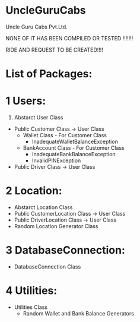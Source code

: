 # UncleGuruCabs
Uncle Guru Cabs Pvt.Ltd.

NONE OF IT HAS BEEN COMPILED OR TESTED !!!!!!!

RIDE AND REQUEST TO BE CREATED!!!!

# List of Packages:

# 1 Users:
1) Abstarct User Class&nbsp;
* Public Customer Class -> User Class&nbsp;
	* Wallet Class - For Customer Class&nbsp;
		* InadequateWalletBalanceException&nbsp;
	* BankAccount Class - For Customer Class&nbsp;
		* InadequateBankBalanceException&nbsp;
		* InvalidPINException&nbsp;
* Public Driver Class -> User Class&nbsp;

# 2 Location:
* Abstarct Location Class&nbsp;
* Public CustomerLocation Class -> User Class&nbsp;
* Public DriverLocation Class -> User Class&nbsp;
* Random Location Generator Class&nbsp;

# 3 DatabaseConnection:
* DatabaseConnection Class&nbsp;

# 4 Utilities:
* Utilities Class&nbsp;
	* Random Wallet and Bank Balance Generators&nbsp;